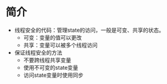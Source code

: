 # 简介
- 线程安全的代码：管理state的访问，一般是可变、共享的状态。
  - 可变：变量的值可以更改
  - 共享：变量可以被多个线程访问
- 保证线程安全的方法
  - 不要跨线程共享变量
  - 使用不可变的state变量
  - 访问state变量时使用同步